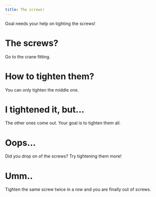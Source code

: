 ```yaml
---
title: The screws!
---
```


Goal needs your help on tighting the screws!

# The screws?
Go to the crane fitting.

# How to tighten them?
You can only tighten the middle one.

# I tightened it, but...
The other ones come out. Your goal is to tighten them all.

# Oops...
Did you drop on of the screws? Try tightening them more!

# Umm..
Tighten the same screw twice in a row and you are finally out of screws.
